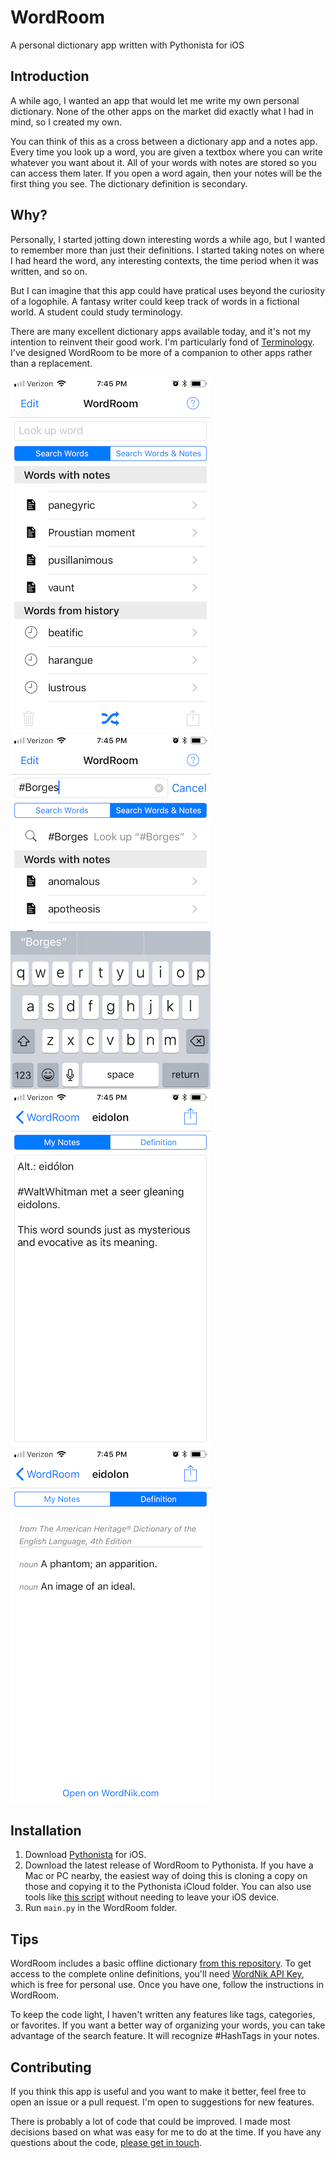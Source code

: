 # WordRoom 
A personal dictionary app written with Pythonista for iOS

## Introduction

A while ago, I wanted an app that would let me write my own personal dictionary. None of the other apps on the market did exactly what I had in mind, so I created my own. 

You can think of this as a cross between a dictionary app and a notes app. Every time you look up a word, you are given a textbox where you can write whatever you want about it. All of your words with notes are stored so you can access them later. If you open a word again, then your notes will be the first thing you see. The dictionary definition is secondary.

## Why?

Personally, I started jotting down interesting words a while ago, but I wanted to remember more than just their definitions. I started taking notes on where I had heard the word, any interesting contexts, the time period when it was written, and so on. 

But I can imagine that this app could have pratical uses beyond the curiosity of a logophile. A fantasy writer could keep track of words in a fictional world. A student could study terminology.

There are many excellent dictionary apps available today, and it's not my intention to reinvent their good work. I'm particularly fond of [Terminology](https://agiletortoise.com/terminology/). I've designed WordRoom to be more of a companion to other apps rather than a replacement.

![Screenshot](screenshot1.png) ![Screenshot](screenshot2.png) ![Screenshot](screenshot3.png) ![Screenshot](screenshot4.png)

## Installation

1. Download [Pythonista](http://omz-software.com/pythonista/) for iOS. 
2. Download the latest release of WordRoom to Pythonista. If you have a Mac or PC nearby, the easiest way of doing this is cloning a copy on those and copying it to the Pythonista iCloud folder. You can also use tools like [this script](https://github.com/cclauss/Ten-lines-or-less/blob/master/read_zipfile_from_github.py) without needing to leave your iOS device.
3. Run `main.py` in the WordRoom folder.

## Tips

WordRoom includes a basic offline dictionary [from this repository](https://github.com/johnridesabike/OPTED-to-JSON). To get access to the complete online definitions, you'll need [WordNik API Key](https://developer.wordnik.com), which is free for personal use. Once you have one, follow the instructions in WordRoom.

To keep the code light, I haven't written any features like tags, categories, or favorites. If you want a better way of organizing your words, you can take advantage of the search feature. It will recognize #HashTags in your notes.

## Contributing

If you think this app is useful and you want to make it better, feel free to open an issue or a pull request. I'm open to suggestions for new features.

There is probably a lot of code that could be improved. I made most decisions based on what was easy for me to do at the time. If you have any questions about the code, [please get in touch](https://johnridesa.bike/contact/).